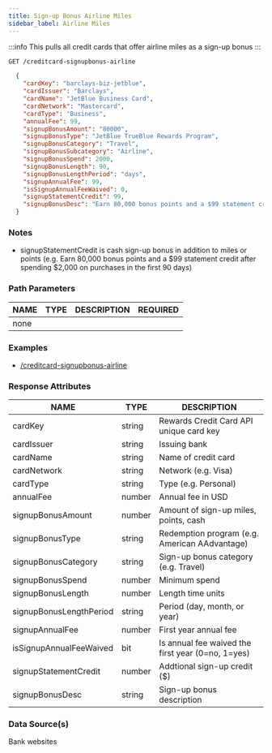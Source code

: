 ```yaml
---
title: Sign-up Bonus Airline Miles
sidebar_label: Airline Miles
---
```


:::info
This pulls all credit cards that offer airline miles as a sign-up bonus
:::

```bash title="HTTP REQUEST"
GET /creditcard-signupbonus-airline
```



```json title="RESPONSE"
  {
    "cardKey": "barclays-biz-jetblue",
    "cardIssuer": "Barclays",
    "cardName": "JetBlue Business Card",
    "cardNetwork": "Mastercard",
    "cardType": "Business",
    "annualFee": 99,
    "signupBonusAmount": "80000",
    "signupBonusType": "JetBlue TrueBlue Rewards Program",
    "signupBonusCategory": "Travel",
    "signupBonusSubcategory": "Airline",
    "signupBonusSpend": 2000,
    "signupBonusLength": 90,
    "signupBonusLengthPeriod": "days",
    "signupAnnualFee": 99,
    "isSignupAnnualFeeWaived": 0,
    "signupStatementCredit": 99,
    "signupBonusDesc": "Earn 80,000 bonus points and a $99 statement credit after spending $2,000 on purchases in the first 90 days"
  }
```


### Notes

- signupStatementCredit is cash sign-up bonus in addition to miles or points (e.g. Earn 80,000 bonus points and a $99 statement credit after spending $2,000 on purchases in the first 90 days)



### Path Parameters

 | NAME        | TYPE   | DESCRIPTION                                                      | REQUIRED |
| ---------- | ------ | ---------------------------------------------------------------- | ------ |
| none |


### Examples

- [/creditcard-signupbonus-airline](/)

### Response Attributes

| NAME        | TYPE   | DESCRIPTION                                                      |
| ---------- | ------ | ---------------------------------------------------------------- |
 | cardKey | string | Rewards Credit Card API unique card key | 
 | cardIssuer | string | Issuing bank | 
 | cardName | string | Name of credit card | 
 | cardNetwork | string | Network (e.g. Visa)| 
 | cardType | string | Type (e.g. Personal) | 
 | annualFee | number | Annual fee in USD | 
 | signupBonusAmount | number | Amount of sign-up miles, points, cash | 
 | signupBonusType | string | Redemption program (e.g. American AAdvantage) | 
 | signupBonusCategory | string | Sign-up bonus category (e.g. Travel) | 
 | signupBonusSpend | number | Minimum spend | 
 | signupBonusLength | number | Length time units | 
 | signupBonusLengthPeriod | string | Period (day, month, or year) | 
 | signupAnnualFee | number | First year annual fee  |
 | isSignupAnnualFeeWaived | bit | Is annual fee waived the first year (0=no, 1=yes) | 
 | signupStatementCredit | number | Addtional sign-up credit ($) |  
 | signupBonusDesc | string | Sign-up bonus description | 





 
### Data Source(s)

Bank websites